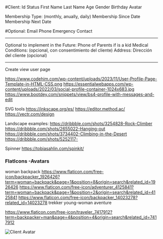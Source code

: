 #Client:
Id
Status
First Name
Last Name
Age
Gender
Birthday
Avatar

Membership Type: (monthly, anually, daily)
Membership Since Date
Membership Next Date

#Optional:
Email
Phone
Emergency Contact

----------------------------

Optional to implement in the Future:
Phone of Parents if is a kid
Medical Conditions: (opcional, con consentimiento del cliente)
Address: Dirección del cliente (opcional)

---------------------------------------------------



Create view user page

https://www.codehim.com/wp-content/uploads/2023/11/User-Profile-Page-Template-in-HTML-CSS.png
https://essentialwebapps.com/wp-content/uploads/2022/03/social-profile-container-1024x683.jpg
https://www.bootdey.com/snippets/view/bs4-profile-with-messages-and-edit


SVG tools
https://inkscape.org/es/
https://editor.method.ac/
https://vectr.com/design

Landscape examples:
https://dribbble.com/shots/3254828-Rock-Climber
https://dribbble.com/shots/2655022-Hanging-out
https://dribbble.com/shots/3734402-Climbing-in-the-Desert
https://dribbble.com/shots/5252117-

Spinner
https://tobiasahlin.com/spinkit/


### FlatIcons -Avatars
woman backpack
https://www.flaticon.com/free-icon/backpacker_1926426?term=woman+backpack&page=1&position=8&origin=search&related_id=1926426
https://www.flaticon.com/free-icon/adventurer_4125841?term=woman+backpack&page=1&position=2&origin=search&related_id=4125841
https://www.flaticon.com/free-icon/backpacker_14023278?related_id=14023278
trekker
young-woman
aventure

https://www.flaticon.com/free-icon/traveler_7417912?term=backpacker+man&page=4&position=4&origin=search&related_id=7417912



<td className="client-photo">
    <img src={getRan
    domImage(client.gender)} alt="Client Avatar" />
</td>